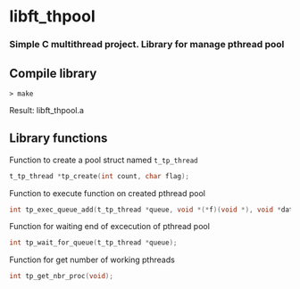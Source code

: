 # libft_thpool

### Simple C multithread project. Library for manage pthread pool

## Compile library
```
> make
```
Result: libft_thpool.a

## Library functions
Function to create a pool struct named `t_tp_thread`
```c
t_tp_thread *tp_create(int count, char flag);
```
Function to execute function on created pthread pool
```c
int tp_exec_queue_add(t_tp_thread *queue, void *(*f)(void *), void *data);
```
Function for waiting end of excecution of pthread pool
```c
int tp_wait_for_queue(t_tp_thread *queue);
```
Function for get number of working pthreads
```c
int tp_get_nbr_proc(void);
```
